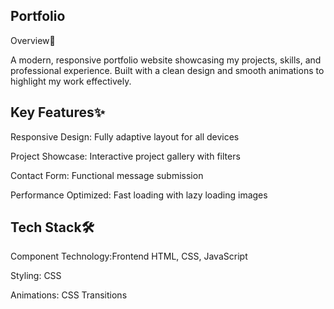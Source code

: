 ## Portfolio 

Overview🌟

A modern, responsive portfolio website showcasing my projects, skills, and professional experience. Built with a clean design and smooth animations to highlight my work effectively.

## Key Features✨

Responsive Design: Fully adaptive layout for all devices

Project Showcase: Interactive project gallery with filters

Contact Form: Functional message submission

Performance Optimized: Fast loading with lazy loading images

## Tech Stack🛠️

Component	Technology:Frontend	HTML, CSS, JavaScript

Styling: CSS 

Animations: CSS Transitions



